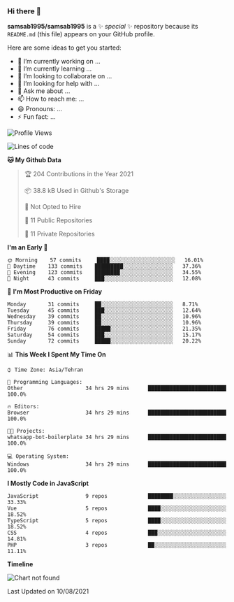 ### Hi there 👋

**samsab1995/samsab1995** is a ✨ _special_ ✨ repository because its `README.md` (this file) appears on your GitHub profile.

Here are some ideas to get you started:

- 🔭 I’m currently working on ...
- 🌱 I’m currently learning ...
- 👯 I’m looking to collaborate on ...
- 🤔 I’m looking for help with ...
- 💬 Ask me about ...
- 📫 How to reach me: ...
- 😄 Pronouns: ...
- ⚡ Fun fact: ...

<!--START_SECTION:waka-->
![Profile Views](http://img.shields.io/badge/Profile%20Views-0-blue)

![Lines of code](https://img.shields.io/badge/From%20Hello%20World%20I%27ve%20Written-565904%20lines%20of%20code-blue)

**🐱 My Github Data** 

> 🏆 204 Contributions in the Year 2021
 > 
> 📦 38.8 kB Used in Github's Storage 
 > 
> 🚫 Not Opted to Hire
 > 
> 📜 11 Public Repositories 
 > 
> 🔑 11 Private Repositories  
 > 
**I'm an Early 🐤** 

```text
🌞 Morning    57 commits     ████░░░░░░░░░░░░░░░░░░░░░   16.01% 
🌆 Daytime    133 commits    █████████░░░░░░░░░░░░░░░░   37.36% 
🌃 Evening    123 commits    ████████░░░░░░░░░░░░░░░░░   34.55% 
🌙 Night      43 commits     ███░░░░░░░░░░░░░░░░░░░░░░   12.08%

```
📅 **I'm Most Productive on Friday** 

```text
Monday       31 commits     ██░░░░░░░░░░░░░░░░░░░░░░░   8.71% 
Tuesday      45 commits     ███░░░░░░░░░░░░░░░░░░░░░░   12.64% 
Wednesday    39 commits     ██░░░░░░░░░░░░░░░░░░░░░░░   10.96% 
Thursday     39 commits     ██░░░░░░░░░░░░░░░░░░░░░░░   10.96% 
Friday       76 commits     █████░░░░░░░░░░░░░░░░░░░░   21.35% 
Saturday     54 commits     ███░░░░░░░░░░░░░░░░░░░░░░   15.17% 
Sunday       72 commits     █████░░░░░░░░░░░░░░░░░░░░   20.22%

```


📊 **This Week I Spent My Time On** 

```text
⌚︎ Time Zone: Asia/Tehran

💬 Programming Languages: 
Other                    34 hrs 29 mins      █████████████████████████   100.0%

🔥 Editors: 
Browser                  34 hrs 29 mins      █████████████████████████   100.0%

🐱‍💻 Projects: 
whatsapp-bot-boilerplate 34 hrs 29 mins      █████████████████████████   100.0%

💻 Operating System: 
Windows                  34 hrs 29 mins      █████████████████████████   100.0%

```

**I Mostly Code in JavaScript** 

```text
JavaScript               9 repos             ████████░░░░░░░░░░░░░░░░░   33.33% 
Vue                      5 repos             ████░░░░░░░░░░░░░░░░░░░░░   18.52% 
TypeScript               5 repos             ████░░░░░░░░░░░░░░░░░░░░░   18.52% 
CSS                      4 repos             ███░░░░░░░░░░░░░░░░░░░░░░   14.81% 
PHP                      3 repos             ██░░░░░░░░░░░░░░░░░░░░░░░   11.11%

```


**Timeline**

![Chart not found](https://raw.githubusercontent.com/samsab1995/samsab1995/main/charts/bar_graph.png) 


 Last Updated on 10/08/2021
<!--END_SECTION:waka-->
